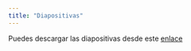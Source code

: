 ```yaml
---
title: "Diapositivas"
---
```


Puedes descargar las diapositivas desde este [enlace](https://zenodo.org/records/16808923)
